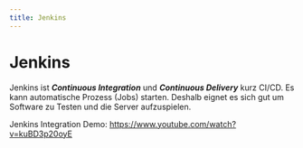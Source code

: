 ```yaml
---
title: Jenkins
---
```


# Jenkins

Jenkins ist ***Continuous Integration*** und ***Continuous Delivery*** kurz CI/CD. Es kann automatische Prozess (Jobs) starten. Deshalb eignet es sich gut um Software zu Testen und die Server aufzuspielen.

Jenkins Integration Demo:
https://www.youtube.com/watch?v=kuBD3p20oyE
